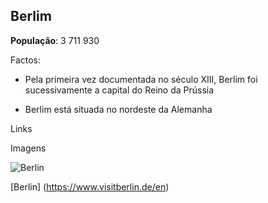 ## Berlim

**População**: 3 711 930

Factos: 
-  Pela primeira vez documentada no século XIII, Berlim foi sucessivamente a capital do Reino da Prússia

- Berlim está situada no nordeste da Alemanha

Links 

Imagens 

![Berlin](https://www.passagenspromo.com.br/blog/wp-content/uploads/2019/08/o-que-fazer-em-berlim-740x415.jpeg)

[Berlin] (https://www.visitberlin.de/en)